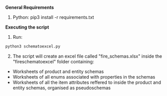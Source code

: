 **General Requirements**
1. Python: pip3 install -r requirements.txt

**Executing the script**
1. Run:
```python
python3 schematoexcel.py
```
2. The script will create an excel file called "fire_schemas.xlsx" inside the "fireschematoexcel" folder containing:
 - Worksheets of product and entity schemas
 - Worksheets of all enums associated with properties in the schemas
 - Worksheets of all the item attributes reffered to inside the product and entity schemas, organised as pseudoschemas

